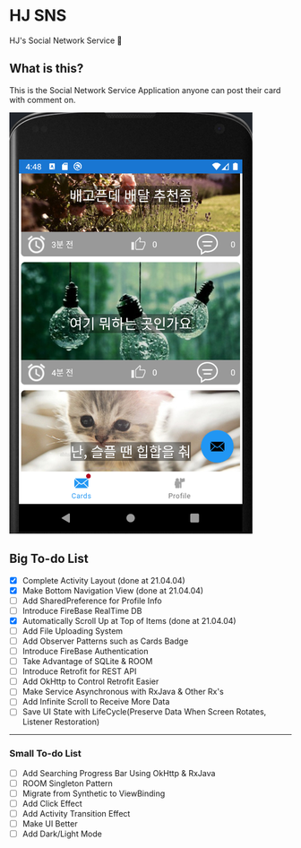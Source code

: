 # HJ SNS
HJ's Social Network Service :couplekiss:

## What is this?
This is the Social Network Service Application anyone can post their card with comment on. 

![](.README_images/c770f767.png)


## Big To-do List 
- [X] Complete Activity Layout (done at 21.04.04)
- [X] Make Bottom Navigation View (done at 21.04.04)
- [ ] Add SharedPreference for Profile Info
- [ ] Introduce FireBase RealTime DB
- [X] Automatically Scroll Up at Top of Items (done at 21.04.04)
- [ ] Add File Uploading System
- [ ] Add Observer Patterns such as Cards Badge
- [ ] Introduce FireBase Authentication
- [ ] Take Advantage of SQLite & ROOM 
- [ ] Introduce Retrofit for REST API 
- [ ] Add OkHttp to Control Retrofit Easier 
- [ ] Make Service Asynchronous with RxJava & Other Rx's 
- [ ] Add Infinite Scroll to Receive More Data 
- [ ] Save UI State with LifeCycle(Preserve Data When Screen Rotates, Listener Restoration)

----------------
### Small To-do List 
- [ ] Add Searching Progress Bar Using OkHttp & RxJava
- [ ] ROOM Singleton Pattern 
- [ ] Migrate from Synthetic to ViewBinding 
- [ ] Add Click Effect
- [ ] Add Activity Transition Effect
- [ ] Make UI Better
- [ ] Add Dark/Light Mode
